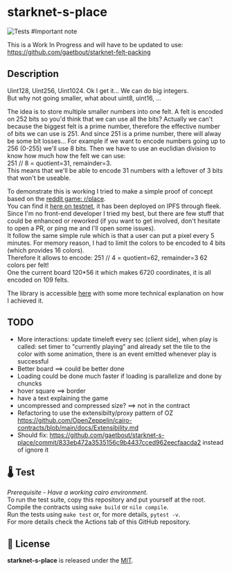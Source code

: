 # starknet-s-place
![Tests](https://github.com/gaetbout/starknet-s-place/actions/workflows/nile-tests.yml/badge.svg)
#Important note 

This is a Work In Progress and will have to be updated to use: https://github.com/gaetbout/starknet-felt-packing

## Description
Uint128, Uint256, Uint1024. Ok I get it... We  can do big integers.  
But why not going smaller, what about uint8, uint16, ...  

The idea is to store multiple smaller numbers into one felt. A felt is encoded on 252 bits so you'd think that we can use all the bits? Actually we can't because the biggest felt is a prime number, therefore the effective number of bits we can use is 251. And since 251 is a prime number, there will alway be some bit losses... For example if we want to encode numbers going up to 256 (0-255) we'll use 8 bits. Then we have to use an euclidian division to know how much how the felt we can use:  
251 // 8 = quotient=31, remainder=3.  
This means that we'll be able to encode 31 numbers with a leftover of 3 bits that won't be useable.  

To demonstrate this is working I tried to make a simple proof of concept based on the [reddit game: r/place](https://www.reddit.com/r/place/).  
You can find it [here on testnet](https://odd-art-7900.on.fleek.co/), it has been deployed on IPFS through fleek.  
Since I'm no front-end developer I tried my best, but there are few stuff that could be enhanced or reworked (if you want to get involved, don't hesitate to open a PR, or ping me and I'll open some issues).  
It follow the same simple rule which is that a user can put a pixel every 5 minutes. For memory reason, I had to limit the colors to be encoded to 4 bits (which provides 16 colors).  
Therefore it allows to encode:
251 // 4 = quotient=62, remainder=3
62 colors per felt!  
One the current board 120*56 it which makes 6720 coordinates, it is all encoded on 109 felts.

The library is accessible [here](https://github.com/gaetbout/starknet-felt-packing) with some more technical explanation on how I achieved it.

## TODO 
 + More interactions: update timeleft every sec (client side), when play is called: set timer to "currently playing" and already set the tile to the color with some animation, there is an event emitted whenever play is successful
 + Better board ==> could be better done
 + Loading could be done much faster if loading is parallelize and done by chuncks
 + hover square ==> border 
 + have a text explaining the game
 + uncompressed and compressed size? ==> not in the contract
 + Refactoring to use the extensibilty/proxy pattern of OZ  https://github.com/OpenZeppelin/cairo-contracts/blob/main/docs/Extensibility.md
 + Should fix: https://github.com/gaetbout/starknet-s-place/commit/833eb472a3535156c9b4437cced962eecfaacda2 instead of ignore it

## 🌡️ Test

*Prerequisite - Have a working cairo environment.*  
To run the test suite, copy this repository and put yourself at the root.  
Compile the contracts using `make build` or `nile compile`.  
Run the tests using `make test` or, for more details, `pytest -v`.   
For more  details check the Actions tab of this GitHub repository.


## 📄 License

**starknet-s-place** is released under the [MIT](LICENSE).




